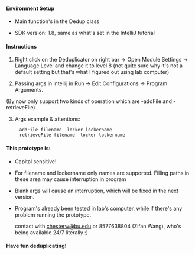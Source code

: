 #### Environment Setup
- Main function's in the Dedup class

- SDK version: 1.8, same as what's set in the IntelliJ tutorial

#### Instructions
1. Right click on the Deduplicator on right bar -> Open Module Settings -> Language Level and change it to level 8
 (not quite sure why it's not a default setting but that's what I figured out using lab computer)

2. Passing args in intellij in Run -> Edit Configurations -> Program Arguments.

  (By now only support two kinds of operation which are -addFile and -retrieveFile)

3. Args example & attentions:
```
    -addFile filename -locker lockername
    -retrieveFile filename -locker lockername
```

#### This prototype is:
- Capital sensitive!
- For filename and lockername only names are supported. Filling paths in these area may cause interruption in program
- Blank args will cause an interruption, which will be fixed in the next version.
- Program's already been tested in lab's computer, while if there's any problem running the prototype.

    contact with chesterw@bu.edu or 8577638804 (Zifan Wang), who's being available 24/7 literally :)

#### Have fun deduplicating!
